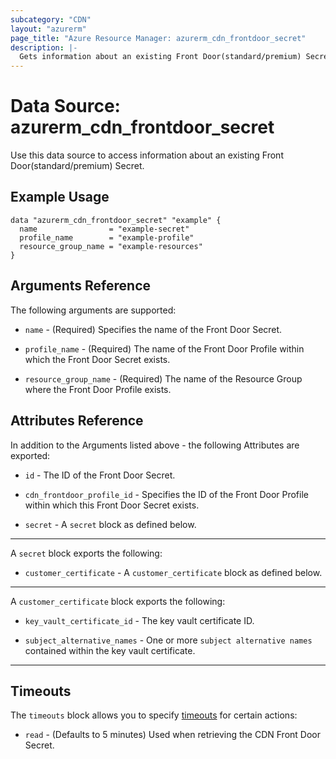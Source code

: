 ```yaml
---
subcategory: "CDN"
layout: "azurerm"
page_title: "Azure Resource Manager: azurerm_cdn_frontdoor_secret"
description: |-
  Gets information about an existing Front Door(standard/premium) Secret.
---
```


# Data Source: azurerm_cdn_frontdoor_secret

Use this data source to access information about an existing Front Door(standard/premium) Secret.

## Example Usage

```hcl
data "azurerm_cdn_frontdoor_secret" "example" {
  name                = "example-secret"
  profile_name        = "example-profile"
  resource_group_name = "example-resources"
}
```

## Arguments Reference

The following arguments are supported:

* `name` - (Required) Specifies the name of the Front Door Secret.

* `profile_name` - (Required) The name of the Front Door Profile within which the Front Door Secret exists.

* `resource_group_name` - (Required) The name of the Resource Group where the Front Door Profile exists.

## Attributes Reference

In addition to the Arguments listed above - the following Attributes are exported:

* `id` - The ID of the Front Door Secret.

* `cdn_frontdoor_profile_id` - Specifies the ID of the Front Door Profile within which this Front Door Secret exists.

* `secret` - A `secret` block as defined below.

---

A `secret` block exports the following:

* `customer_certificate` - A `customer_certificate` block as defined below.

---

A `customer_certificate` block exports the following:

* `key_vault_certificate_id` - The key vault certificate ID.

* `subject_alternative_names` - One or more `subject alternative names` contained within the key vault certificate.

---

## Timeouts

The `timeouts` block allows you to specify [timeouts](https://www.terraform.io/language/resources/syntax#operation-timeouts) for certain actions:

* `read` - (Defaults to 5 minutes) Used when retrieving the CDN Front Door Secret.
